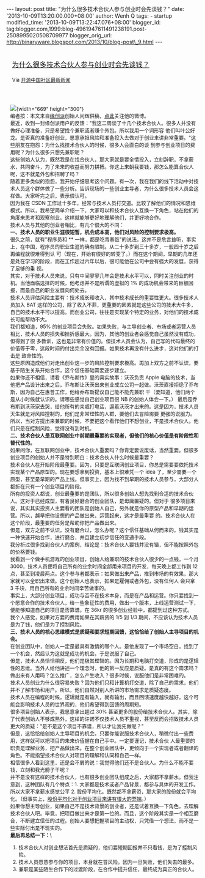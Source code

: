 --- layout: post title: "为什么很多技术合伙人参与创业时会先谈钱？" date:
'2013-10-09T13:20:00.000+08:00' author: Wenh Q tags: - startup
modified\_time: '2013-10-09T13:22:47.076+08:00' blogger\_id:
tag:blogger.com,1999:blog-4961947611491238191.post-2508995020508709977
blogger\_orig\_url:
http://binaryware.blogspot.com/2013/10/blog-post\_9.html ---
<div style="margin: 10px; padding: 5px;">

<div style="font-size: 18px;">

[为什么很多技术合伙人参与创业时会先谈钱？](http://www.oschina.net/news/44879/technology-partners)

</div>

<div style="font-size: 13px;">

Via [开源中国社区最新新闻](http://www.oschina.net/?from=rss)

</div>

</div>

<div style="font-size: 13px; padding: 15px 0 10px 10px;">

![](http://static.oschina.net/uploads/img/201310/09075014_CHlF.jpg){width="669"
height="300"}\
编者按：本文来自[缘创派](http://www.ycpai.com/)创始人闫辉供稿，[点此](http://weibo.com/chinayanhui?topnav=1&wvr=5&topsug=1)关注他的微博。\
最近，收到一封缘创派用户的反馈："我这二周谈了十几个技术合伙人。很多人并没有做好心理准备，只是希望找个兼职或者赚个外包。所以我用一个词形容
他们叫叶公好龙。是否真的准备好创业，愿意承担风险和准备投入去做对于创业来讲非常重要。"这些朋友在抱怨：为什么找技术合伙人的时候，很多人会直白的谈
到参与创业项目的费用呢？为什么很多只想先兼职呢？\
这些创始人认为，既然我是在找合伙人，那大家就是要全情投入，立刻辞职，不拿薪水，共同奋斗，为了未来的收益而努力拼搏。你这上来朝我要钱，那怎么能算合伙人呢，这不就是外包和招聘了吗？\
随着更多类似的抱怨，我开始仔细思考这个问题。有一次，我在我们的线下活动中对技术人员这个群体做了一些分析。告诉现场的一些创业主导者，为什么很多技术人员会这样做。大家听完之后，表示很认可。\
因为我在 CSDN
工作过十多年，经常与技术人员打交道。比较了解他们的情况和思维模式。所以，我希望简单介绍一下，大家可以和技术合伙人互换一下角色，站在他们的角度来思考和观察创业。这样就能够更好地理解他们，并更好地合作。\
技术人员与其他的创业者相比，有几个很大的不同：\
**一、技术人员的职业生涯很短暂，机会成本高，他们对风险的控制要求极高。**\
很久之前，就有"程序员和 \*\*
一样，都是吃青春饭"的说法。这并不是危言耸听，事实上，在中国，程序员的职业生涯的确有限制。从二十多岁到三十多岁，一般四十岁之后再编程就很难得到认
可（现在，开始有很好的转变了。）而在这个期间，早期的几年还是处在学习的阶段，而在工作超过六年以后，很可能他在公司中会有强大的发展，获得了足够的重
视。\
其实，对于技术人员来说，只有中间寥寥几年会是技术水平可以，同时关注创业的时机。当他面临选择的时候，他考虑并不是所谓的虚拟的
1% 的成功机会带来的巨额回报，而是自己的职业发展向何处去。\
技术人员评估风险主要有：技术成长和收入，其中技术成长的重要性更大。很多技术人员加入
BAT
这样的公司，除了收入不菲，更重要的因素就是这些公司的技术大牛多，自己的技术水平可以提高。而创业公司，往往是实现某个特定的业务，对他们的技术成长可能帮助不大。\
我们都知道，95%
的创业项目会失败。如果失败，与主导创业者、市场或者运营人员相比，技术人员的损失和挫折感最大。因为，其他的创业者会感觉自己虽然没有成功，但得到了很
多教训，这也是非常有价值的。但技术人员会认为，自己写的代码最终的价值等于零，这段时间的付出完全没有回报。如果技术再没有什么进步，这对他们的打击是
致命性的。\
这些原因造成他们对走出创业这一步的风险控制要求极高。再加上双方之前不认识，要基于陌生关系开始合作，这个信任基础需要逐步建立。\
如果你还不相信，请看《乔布斯传》里的真实故事：沃茨负责 Apple
电脑的技术，当他把产品设计出来之后，乔布斯让沃茨出来创业成立公司一起做。沃茨直接拒绝了乔布斯，因为自己在惠普工作，他给乔布斯提议自己能不能先兼职
干（要知道，他们两个是从小时候就认识的。请哪些感觉自己创业项目很 NB
的创始人体会一下。）
最后是乔布斯到沃茨家去哭，给他所有的亲戚打电话，逼着沃茨才出来的。这是因为，技术人员天生就是对风险控制的，他们是非常理性的人群，要他们去冒险需要
更强的说服力。\
所以，当对方提出来兼职的时候，不要把这个看作他们不想创业，不是技术合伙人。他们只是在控制风险，觉得没有到时机。\
**二、技术合伙人是互联网创业中前期最重要的实现者，但他们的核心价值是有阶段性和替代性的。**\
如果问你，在互联网创业中，技术合伙人重要吗？你肯定要说废话，当然重要。但很多创业项目的创始人并不是特别明白：技术合伙人什么时候最重要？\
技术合伙人在开始阶段最重要。因为，只要是互联网创业项目，你总是需要要依托技术实现某个产品原型的。现在要想拿到投资，基本上很难凭一个
idea
了，至少需要一个原型，甚至是早期的产品上线。但事实上，因为找不到早期的技术人员参与，大部分人都折在只有一个创业项目的阶段。\
所有的投资人都说，创业最重要的是团队，所以很多创始人想先找到合适的技术合伙人。这对于已经成型，有着良好磨合的创业团队，是毋庸置疑的。但对于
很多项目来说，其实其实投资人主要看的团队是创始人自己，另外就是你的原型产品和早期的运营。所以，越早把你设想的产品做出来，运营起来，这才是最重要
的。技术合伙人在这个阶段，最重要的任务是帮助你把产品做出来。\
但是，双方之前不认识，没有磨合过，怎么办呢？这个信任基础从何而来的，钱其实是一种快速开始合作，进行磨合，并且建立初步信任的变通手段。\
我分析过很多找到合伙人的案例，结论是：技术合伙人要钱并没有错，但不能按照外包的价格要钱。\
我看到一个做手机游戏的创业项目，创始人给兼职的技术合伙人很少的一点钱，一个月
3000，技术人员便将自己所有的业余时间全部用来项目的开发，每天晚上都工作到
12
点，甚至到凌晨两点。这个参与者都表示：如果做出来产品，推到市场的有效果，那大家就可以全职出来做。这个创始人也表示，如果是雇佣或者外包，没有任何人
会只拿 3 千块，用自己所有的业余时间辛苦做事的。\
事实上，大部分创业项目，成功与否不在技术本身，而是在产品和运营。你只要找到一个愿意合作的技术合伙人，给一些象征性的费用，做出一个版本，上线运营测试一下，便能够知道自己的项目是否靠谱。在
36kr 的很多创业经验中，都提到过这种方式。\
我个人感觉，如果对方要的费用如果在其薪资的 1/5 到 1/3
期间，不应该认为技术人员是为了钱，他们是为了控制风险。\
**三、技术人员的核心思维模式是质疑和要求短期回馈，这恰恰给了创始人主导项目的机会。**\
在创业团队中，创始人一定是最具有激情的哪个人。是他发现了一个市场空白，找到了一个机会，然后认为这就是成功的机会。于是说服了自己。\
但是，技术人员恰恰相反，他们是极其理智的。因为长期和电脑打交道，形成的是逻辑性的思维。当外人给他讲述一个理念时，他的第一反应是质疑。是真的有这个需求吗？做出来有人用吗？怎么推广，怎么产生收入？很多时候，说服他们是非常困难的。\
技术人员创业为什么很容易失败？因为他们只和计算机打交道，除了自己的需求，他们并不了解市场和用户。所以，他们自然对别人所讲的市场需求是质疑态度。\
技术人员在编程的时候，逻辑就是有输入，就有输出，而且回馈速度越快越好，这个可能会影响技术人员的世界观的，他们希望得到回馈的周期短。\
很多项目创始人表示，我愿意拿出超过 30%
甚至更多的股份给技术合伙人。其实，除了代表创始人不够成熟外，这样的许诺不仅技术人员不重视，甚至反而会招致技术人员更大的质疑："是不是这个项目不靠谱，所以才让我先做呢？"\
但是，这恰恰给创始人主导项目的机会。只要你能说服技术合伙人，稍微付出一些费用，这样就可以把项目的未来价值握在自己手中。一定要谨记，技术合伙
人最重要的职责是理解业务，把产品做出来。在整个创业团队中，更倾向于一个实现者或者翻译的角色。不能指望技术合伙人对项目的理解和认同和自己一样。\
相信很多人看到这里，还是会不屑的说：我觉得他们还不是合伙人。为什么不能不要钱，立刻和我光膀子干呢？\
并不是没有这样的技术合伙人，也有很多创业团队组成之后，大家都不拿薪水。但我注意到，这种团队有几个特点：1.
大家都是技术或者产品背景，都参与具体的开发工作。所以大家不拿薪水感觉公平
2.
股份平均化。既然都不拿薪资，那大家的股份就会平均化。（但事实上，[股份平均化对于创业项目来讲有很大的弊端](http://www.36kr.com/p/23799.html)。）\
如果你想主导创业，如果自己不是技术背景的创业者，还是试着互换一下角色，去理解技术合伙人吧。毕竟，把项目做出来才是第一位的。而且，这个阶段其实是一个相互磨合，不断建立信任的过程。创始人要想把握项目的主动权，只凭借一个想法，而不是一些实际付出是不现实的。\
**最后再总结一下：**\
1.  技术合伙人对创业想法首先是质疑的，他们要短期回报并不只看钱，是为了控制风险。
2.  技术人员愿意参与你的项目，本身就在冒风险。因为一旦失败，他们失去的最多。
3.  兼职是某些陌生合作下的过渡阶段，在合作中提升信任，最终成为真正的合伙人。

</div>
